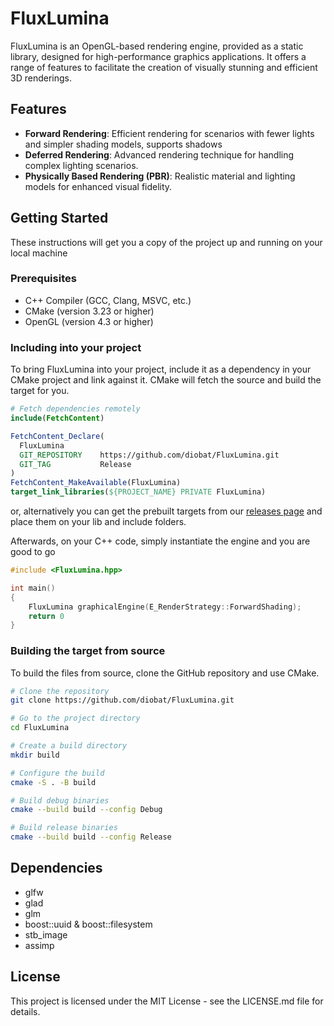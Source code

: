 # FluxLumina

FluxLumina is an OpenGL-based rendering engine, provided as a static library, designed for high-performance graphics applications. It offers a range of features to facilitate the creation of visually stunning and efficient 3D renderings. 

## Features

- **Forward Rendering**: Efficient rendering for scenarios with fewer lights and simpler shading models, supports shadows
- **Deferred Rendering**: Advanced rendering technique for handling complex lighting scenarios.
- **Physically Based Rendering (PBR)**: Realistic material and lighting models for enhanced visual fidelity.

## Getting Started

These instructions will get you a copy of the project up and running on your local machine

### Prerequisites

- C++ Compiler (GCC, Clang, MSVC, etc.)
- CMake (version 3.23 or higher)
- OpenGL (version 4.3 or higher)



### Including into your project

To bring FluxLumina into your project, include it as a dependency in your CMake project and link against it. CMake will fetch the source and build the target for you.

```cmake
# Fetch dependencies remotely
include(FetchContent)

FetchContent_Declare(
  FluxLumina
  GIT_REPOSITORY 	https://github.com/diobat/FluxLumina.git
  GIT_TAG        	Release
)
FetchContent_MakeAvailable(FluxLumina)
target_link_libraries(${PROJECT_NAME} PRIVATE FluxLumina)
```

or, alternatively you can get the prebuilt targets from our [releases page](https://github.com/diobat/FluxLumina/releases) and place them on your lib and include folders.

Afterwards, on your C++ code, simply instantiate the engine and you are good to go

```c++
#include <FluxLumina.hpp>

int main()
{
    FluxLumina graphicalEngine(E_RenderStrategy::ForwardShading);    
    return 0
}
```

### Building the target from source

To build the files from source, clone the GitHub repository and use CMake.

```bash
# Clone the repository
git clone https://github.com/diobat/FluxLumina.git

# Go to the project directory
cd FluxLumina

# Create a build directory
mkdir build

# Configure the build
cmake -S . -B build

# Build debug binaries
cmake --build build --config Debug

# Build release binaries
cmake --build build --config Release
```


## Dependencies

  - glfw 
  - glad
  - glm
  - boost::uuid & boost::filesystem
  - stb_image
  - assimp

## License

This project is licensed under the MIT License - see the LICENSE.md file for details.